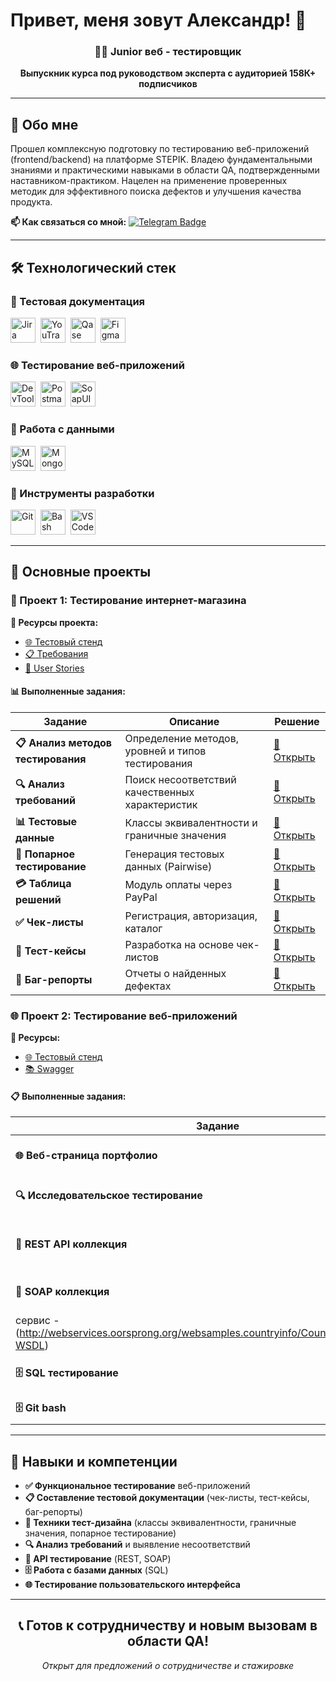# Привет, меня зовут Александр! 👋

<div align="center">

### 👨‍💻 Junior веб - тестировщик

**Выпускник курса под руководством эксперта с аудиторией 158К+ подписчиков**

</div>

---

## 🎯 Обо мне

Прошел комплексную подготовку по тестированию веб-приложений (frontend/backend) на платформе STEPIK. Владею фундаментальными знаниями и практическими навыками в области QA, подтвержденными наставником-практиком. Нацелен на применение проверенных методик для эффективного поиска дефектов и улучшения качества продукта.

**📫 Как связаться со мной:**
[![Telegram Badge](https://img.shields.io/badge/-@Alexandrewv-blue?style=flat&logo=Telegram&logoColor=white)](https://t.me/Alexandrewv)

---

## 🛠 Технологический стек

### 📁 Тестовая документация
<div>
  <img src="https://cdn.jsdelivr.net/gh/devicons/devicon/icons/jira/jira-original.svg" title="Jira" alt="Jira" width="40" height="40"/>&nbsp;
  <img src="https://upload.wikimedia.org/wikipedia/commons/thumb/8/8d/YouTrack_Icon.svg/1024px-YouTrack_Icon.svg.png?20200803082248" title="YouTrack" alt="YouTrack" width="40" height="40"/>&nbsp;
  <img 
  <img src="https://luna1.co/eb0187.png" title="Qase" alt="Qase" width="40" height="40"/>&nbsp;
  <img src="https://cdn.jsdelivr.net/gh/devicons/devicon/icons/figma/figma-original.svg" title="Figma" alt="Figma" width="40" height="40"/>&nbsp;
</div>

### 🌐 Тестирование веб-приложений
<div>
  <img src="https://d33wubrfki0l68.cloudfront.net/38b5c953a4667366685d55db55d057c86db1fc54/a0fdc/static/acae6b24d940347661ca901ea07f47c1/chrome-dev-logo-icon.png" title="Chrome DevTools" alt="DevTools" width="40" height="40"/>&nbsp;
  <img src="https://seeklogo.com/images/P/postman-logo-0087CA0D15-seeklogo.com.png" title="Postman" alt="Postman" width="40" height="40"/>&nbsp;
  <img src="https://static0.smartbear.co/smartbearbrand/media/images/home/soapui-icon.svg" title="SoapUI" alt="SoapUI" width="40" height="40"/>&nbsp;
</div>

### 💾 Работа с данными
<div>
  <img src="https://cdn.jsdelivr.net/gh/devicons/devicon/icons/mysql/mysql-original.svg" title="MySQL" alt="MySQL" width="40" height="40"/>&nbsp;
  <img src="https://cdn.jsdelivr.net/gh/devicons/devicon/icons/mongodb/mongodb-original.svg" title="MongoDB" alt="MongoDB" width="40" height="40"/>&nbsp;
</div>

### 🔧 Инструменты разработки
<div>
  <img src="https://cdn.jsdelivr.net/gh/devicons/devicon/icons/git/git-original.svg" title="Git" alt="Git" width="40" height="40"/>&nbsp;
  <img src="https://upload.wikimedia.org/wikipedia/commons/thumb/4/4b/Bash_Logo_Colored.svg/1024px-Bash_Logo_Colored.svg.png?20180723054350" title="Bash" alt="Bash" width="40" height="40"/>&nbsp;
  <img src="https://cdn.jsdelivr.net/gh/devicons/devicon/icons/vscode/vscode-original.svg" title="VS Code" alt="VS Code" width="40" height="40"/>&nbsp;
</div>

---

## 📂 Основные проекты

### 🛒 Проект 1: Тестирование интернет-магазина

**🔗 Ресурсы проекта:**
- [🌐 Тестовый стенд](https://intern.demoshopping.ru/)
- [📋 Требования](https://rusau.kaiten.ru/p/d/41216bb0-4764-4ee1-aa10-8ecb01ee9d06)
- [📖 User Stories](https://rusau.kaiten.ru/)

#### 📊 Выполненные задания:

| Задание | Описание | Решение |
|---------|----------|---------|
| **📋 Анализ методов тестирования** | Определение методов, уровней и типов тестирования | [🔗 Открыть](https://docs.google.com/spreadsheets/d/1g3Y7EsegNGoPmp6oTPTCGCZ-JR_760BvPAaLUg5wFWs/edit) |
| **🔍 Анализ требований** | Поиск несоответствий качественных характеристик | [🔗 Открыть](https://docs.google.com/spreadsheets/d/1S0DKFP0acND4mbgwhPpxPHfABvXEy-uA_2DUhRO32L4/edit) |
| **📊 Тестовые данные** | Классы эквивалентности и граничные значения | [🔗 Открыть](https://docs.google.com/spreadsheets/d/1R_6oob8QCgt5gPrp6MN9_6fbo94jbURJ9pS_TW7SJAg/edit) |
| **🎯 Попарное тестирование** | Генерация тестовых данных (Pairwise) | [🔗 Открыть](https://docs.google.com/spreadsheets/d/1GommSL8c9ez4fAID8U-X1s0V-UA-NywOECuMZZvToa4/edit) |
| **💳 Таблица решений** | Модуль оплаты через PayPal | [🔗 Открыть](https://docs.google.com/spreadsheets/d/1qpa9iJQKHOhTjWqt_779kWQNNo-KE4FyHun2n79qLv4/edit) |
| **✅ Чек-листы** | Регистрация, авторизация, каталог | [🔗 Открыть](https://docs.google.com/spreadsheets/d/1d0Hi4AbbxK38y6OfSzNJju7e5jqk9WvUIITDGprgmyc/edit) |
| **📝 Тест-кейсы** | Разработка на основе чек-листов | [🔗 Открыть](https://drive.google.com/file/d/1h0sErIYmPG2hBLJNE__2rIicptFrWm3T/view) |
| **🐛 Баг-репорты** | Отчеты о найденных дефектах | [🔗 Открыть](https://drive.google.com/drive/folders/18LKZwJEnYtcyAfXnHohmZerMvaInmnE-) |

### 🌐 Проект 2: Тестирование веб-приложений

**🔗 Ресурсы:**
- [🌐 Тестовый стенд](https://intern.demoshopping.ru/)
- [📚 Swagger](https://intern.demoshopping.ru/api-docs/)

#### 📋 Выполненные задания:

| Задание | Описание | Решение |
|---------|----------|---------|
| **🌐 Веб-страница портфолио** | Создание сайта-портфолио | [🔗 Открыть](https://drive.google.com/file/d/18Y8ZiY0Vac9hGUuNeNguklO_QqVUTjfp/view) |
| **🔍 Исследовательское тестирование** | Поиск багов в корзине без требований | [🔗 Открыть](https://drive.google.com/drive/folders/1Clxmfp0tHQeM_p2aE8UqQHcefTtJZMyT) |
| **🔄 REST API коллекция** | Postman коллекция для Products и Cart | [🔗 Открыть](https://www.postman.com/universal-capsule-3550342/workspace/s-workspace/collection/46600300-bf8f2411-e51b-416c-83cf-b4800fc7db0e) |
| **🔷 SOAP коллекция** | Тестирование SOAP сервисов | [🔗 Открыть](https://docs.google.com/spreadsheets/d/1GommSL8c9ez4fAID8U-X1s0V-UA-NywOECuMZZvToa4/edit) 
сервис - (http://webservices.oorsprong.org/websamples.countryinfo/CountryInfoService.wso?WSDL)|
| **🗄️ SQL тестирование** | Работа с базой данных через MySQL | [🔗 Открыть](https://docs.google.com/spreadsheets/d/1GCyMGnsjZZrqgfET4iiHoz8YeNBEvBZ3WO59X18PKRw/edit) |
| **🗄️ Git bash** | команды bash | [🔗 Открыть](https://docs.google.com/spreadsheets/d/1GCyMGnsjZZrqgfET4iiHoz8YeNBEvBZ3WO59X18PKRw/edit) |


---

## 💼 Навыки и компетенции

- **✅ Функциональное тестирование** веб-приложений
- **📋 Составление тестовой документации** (чек-листы, тест-кейсы, баг-репорты)
- **🎨 Техники тест-дизайна** (классы эквивалентности, граничные значения, попарное тестирование)
- **🔍 Анализ требований** и выявление несоответствий
- **🤖 API тестирование** (REST, SOAP)
- **🗄️ Работа с базами данных** (SQL)
- **🌐 Тестирование пользовательского интерфейса**

---

<div align="center">

## 📞 Готов к сотрудничеству и новым вызовам в области QA!

*Открыт для предложений о сотрудничестве и стажировке*

</div>
